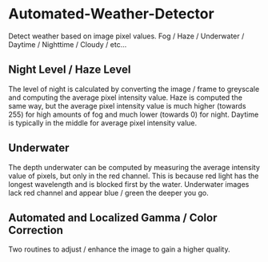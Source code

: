 # Automated-Weather-Detector

Detect weather based on image pixel values. Fog / Haze / Underwater / Daytime / Nighttime / Cloudy / etc...

## Night Level / Haze Level

The level of night is calculated by converting the image / frame to greyscale and computing the average pixel intensity value. Haze is computed the same way, but the average pixel intensity value is much higher (towards 255) for high amounts of fog and much lower (towards 0) for night. Daytime is typically in the middle for average pixel intensity value.

## Underwater

The depth underwater can be computed by measuring the average intensity value of pixels, but only in the red channel. This is because red light has the longest wavelength and is blocked first by the water. Underwater images lack red channel and appear blue / green the deeper you go.

## Automated and Localized Gamma / Color Correction

Two routines to adjust / enhance the image to gain a higher quality.
